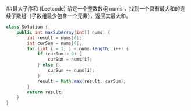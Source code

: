 ##最大子序和 (Leetcode)
给定一个整数数组 nums ，找到一个具有最大和的连续子数组（子数组最少包含一个元素），返回其最大和。
```java
class Solution {
    public int maxSubArray(int[] nums) {
        int result = nums[0];
        int curSum = nums[0];
        for (int i = 1; i < nums.length; i++) {
            if (curSum < 0) {
                curSum = nums[i];
            } else {
                curSum += nums[i];
            }
            result = Math.max(result, curSum);
        }
        return result;
    }
}
```